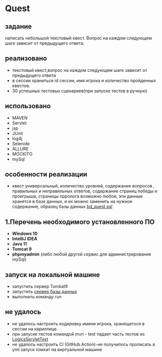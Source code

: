 # Quest
## задание
написать небольшой текстовый квест. Вопрос на каждом следующем шаге зависит от предыдущего ответа.

## реализовано
- текстовый квест,вопрос на каждом следующем шаге зависит от предыдущего ответа
- в сессии храниться id сессии, имя игрока и количество пройденных квестов.
- 30 успешных тестовых сценариев(при запуске тестов в ручную)



## использовано
- MAVEN
- Servlet
- jsp
- JUnit
- log4j
- Selenide
- ALLURE
- MOCKITO
- mySql

## особенности реализации
- квест универсальный, количество уровней, содержание вопросов , правильных и неправильных ответов, содержание страниц победы и проигрыша, страницы прролога возможно любое, эти данные хранятся в базе данных, и их можно заменить на нужное содержание, образец базы данных  [bd_quest.sql](https://github.com/UBCh/ru.javarush.november.chuvashova.quest/blob/master/src/main/resources/bd_quest.sql)

## 1.Перечень необходимого установленного ПО

* **Windows 10**
* **IntelliJ IDEA**
* **Java 11**
* **Tomcat 9**
* **phpmyadmin**  (либо любой другой сервис для администрирования mySql)

## запуск на локальной машине
- запустить  сервер Tomkat9
- запустить [сервер базы данных](http://www.phpmyadmin.net) 
- выполнить команду run

## не удалось
- не удалось настроить кодировку имени игрока, хранящегося в сессии на кариллице.
- при запуске тестов командой mvn - test падает часть тестов из [LogicsServletTest](https://github.com/UBCh/ru.javarush.november.chuvashova.quest/blob/818246913922638127de686dd12b831ef4dc89b1/src/test/java/questTest/LogicsServletTest.java#L73)
- не удалось настроить CI (GitHub Action)-не получилось прописать в yml запуск томкат на виртуальной машине




